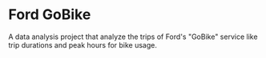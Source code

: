 # Ford GoBike
A data analysis project that analyze the trips of Ford's "GoBike" service like trip durations and peak hours for bike usage.
